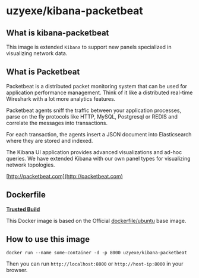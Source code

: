 # uzyexe/kibana-packetbeat

## What is kibana-packetbeat

This image is extended ```Kibana``` to support new panels specialized in visualizing network data.


## What is Packetbeat

Packetbeat is a distributed packet monitoring system that can be used for application performance management. Think of it like a distributed real-time Wireshark with a lot more analytics features.

Packetbeat agents sniff the traffic between your application processes, parse on the fly protocols like HTTP, MySQL, Postgresql or REDIS and correlate the messages into transactions.

For each transaction, the agents insert a JSON document into Elasticsearch where they are stored and indexed.

The Kibana UI application provides advanced visualizations and ad-hoc queries. We have extended Kibana with our own panel types for visualizing network topologies.

[http://packetbeat.com](http://packetbeat.com)

## Dockerfile

[**Trusted Build**](https://registry.hub.docker.com/u/uzyexe/kibana-packetbeat/)

This Docker image is based on the Official [dockerfile/ubuntu](https://registry.hub.docker.com/u/dockerfile/ubuntu/) base image.

## How to use this image

```
docker run --name some-container -d -p 8000 uzyexe/kibana-packetbeat
```

Then you can run ```http://localhost:8000``` or ```http://host-ip:8000``` in your browser.


